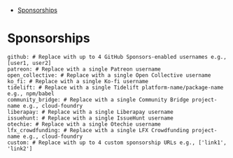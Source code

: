 <!-- TOC -->

- [Sponsorships](#sponsorships)

<!-- /TOC -->

# Sponsorships

    github: # Replace with up to 4 GitHub Sponsors-enabled usernames e.g., [user1, user2]
    patreon: # Replace with a single Patreon username
    open_collective: # Replace with a single Open Collective username
    ko_fi: # Replace with a single Ko-fi username
    tidelift: # Replace with a single Tidelift platform-name/package-name e.g., npm/babel
    community_bridge: # Replace with a single Community Bridge project-name e.g., cloud-foundry
    liberapay: # Replace with a single Liberapay username
    issuehunt: # Replace with a single IssueHunt username
    otechie: # Replace with a single Otechie username
    lfx_crowdfunding: # Replace with a single LFX Crowdfunding project-name e.g., cloud-foundry
    custom: # Replace with up to 4 custom sponsorship URLs e.g., ['link1', 'link2']